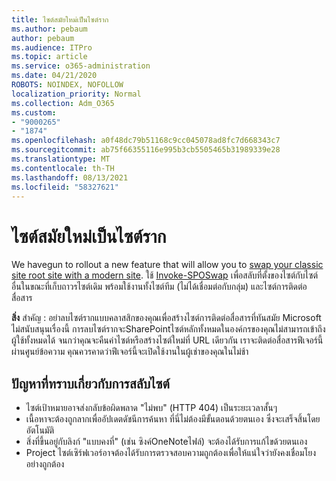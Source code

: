 ```yaml
---
title: ไซต์สมัยใหม่เป็นไซต์ราก
ms.author: pebaum
author: pebaum
ms.audience: ITPro
ms.topic: article
ms.service: o365-administration
ms.date: 04/21/2020
ROBOTS: NOINDEX, NOFOLLOW
localization_priority: Normal
ms.collection: Adm_O365
ms.custom:
- "9000265"
- "1874"
ms.openlocfilehash: a0f48dc79b51168c9cc045078ad8fc7d668343c7
ms.sourcegitcommit: ab75f66355116e995b3cb5505465b31989339e28
ms.translationtype: MT
ms.contentlocale: th-TH
ms.lasthandoff: 08/13/2021
ms.locfileid: "58327621"
---
```

# <a name="modern-site-as-root-site"></a>ไซต์สมัยใหม่เป็นไซต์ราก

We havegun to rollout a new feature that will allow you to [swap your classic site root site with a modern site](https://docs.microsoft.com/sharepoint/modern-root-site). ใช้ [Invoke-SPOSwap](https://docs.microsoft.com/powershell/module/sharepoint-online/invoke-spositeswap?view=sharepoint-ps) เพื่อสลับที่ตั้งของไซต์กับไซต์อื่นในขณะที่เก็บถาวรไซต์เดิม พร้อมใช้งานทั้งไซต์ทีม (ไม่ได้เชื่อมต่อกับกลุ่ม) และไซต์การติดต่อสื่อสาร

**สิ่ง** สําคัญ : อย่าลบไซต์รากแบบคลาสสิกของคุณเพื่อสร้างไซต์การติดต่อสื่อสารที่ทันสมัย Microsoft ไม่สนับสนุนเรื่องนี้ การลบไซต์รากจะSharePointไซต์หลักทั้งหมดในองค์กรของคุณไม่สามารถเข้าถึงผู้ใช้ทั้งหมดได้ จนกว่าคุณจะคืนค่าไซต์หรือสร้างไซต์ใหม่ที่ URL เดียวกัน เราจะติดต่อสื่อสารฟีเจอร์นี้ผ่านศูนย์ข้อความ คุณควรคาดว่าฟีเจอร์นี้จะเปิดใช้งานในผู้เช่าของคุณในไม่ช้า

## <a name="known-issues-with-swapping-sites"></a>ปัญหาที่ทราบเกี่ยวกับการสลับไซต์
- ไซต์เป้าหมายอาจส่งกลับข้อผิดพลาด "ไม่พบ" (HTTP 404) เป็นระยะเวลาสั้นๆ
- เนื้อหาจะต้องถูกลากเพื่ออัปเดตดัชนีการค้นหา ที่นี่ไม่ต้องมีขั้นตอนด้วยตนเอง ซึ่งจะเสร็จสิ้นโดยอัตโนมัติ
- สิ่งที่ขึ้นอยู่กับลิงก์ "แบบคงที่" (เช่น ซิงค์OneNoteไฟล์) จะต้องได้รับการแก้ไขด้วยตนเอง
- Project ไซต์เซิร์ฟเวอร์อาจต้องได้รับการตรวจสอบความถูกต้องเพื่อให้แน่ใจว่ายังคงเชื่อมโยงอย่างถูกต้อง 
